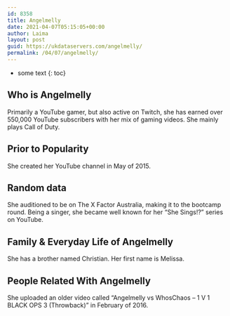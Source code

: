 ```yaml
---
id: 8358
title: Angelmelly
date: 2021-04-07T05:15:05+00:00
author: Laima
layout: post
guid: https://ukdataservers.com/angelmelly/
permalink: /04/07/angelmelly/
---
```


* some text
{: toc}


## Who is Angelmelly
                  
                  
                  
Primarily a YouTube gamer, but also active on Twitch, she has earned over 550,000 YouTube subscribers with her mix of gaming videos. She mainly plays Call of Duty.
                  
              
            
              
            
                
                
                
## Prior to Popularity
                  
                  
                  
She created her YouTube channel in May of 2015.
                  
              
            
              
            
                
                
                
## Random data
                  
                  
                  
She auditioned to be on The X Factor Australia, making it to the bootcamp round. Being a singer, she became well known for her &#8220;She Sings!?&#8221; series on YouTube.
                  
              
            
              
            
                
                
                
## Family & Everyday Life of Angelmelly
                  
                  
                  
She has a brother named Christian. Her first name is Melissa.
                  
              
            
              
            
                
                
                
## People Related With Angelmelly
                  
                  
                  
She uploaded an older video called &#8220;Angelmelly vs WhosChaos &#8211; 1 V 1 BLACK OPS 3 (Throwback)&#8221; in February of 2016.
                  
              
            
              
            
                
              
            
              
              
            
            
              
            
          
          
          